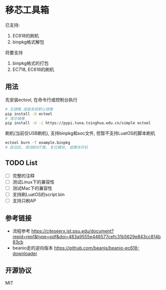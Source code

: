  # 移芯工具箱

已支持:
1. EC618的刷机
2. binpkg格式解包

将要支持
1. binpkg格式的打包
2. EC718, EC616的刷机

## 用法

先安装ectool, 在命令行或控制台执行

```bash
# 无镜像,或者系统默认镜像
pip install -U ectool
# 清华镜像
pip install -U -i https://pypi.tuna.tsinghua.edu.cn/simple ectool
```

刷机(当前仅USB刷机), 支持binpkg和soc文件, 但暂不支持LuatOS的脚本刷机

```bash
ectool burn -f example.binpkg
# 启动后, 按住BOOT键, 复位模块, 或模块开机
```

## TODO List

* [ ] 完整的注释
* [ ] 测试Linux下的兼容性
* [ ] 测试Mac下的兼容性
* [ ] 支持刷LuatOS的script.bin
* [ ] 支持只刷AP

## 参考链接

* 流程参考 https://citeseerx.ist.psu.edu/document?repid=rep1&type=pdf&doi=483a9555e446577cefc31b5629e843cc814b83cb
* beanio走的逆向版本 https://github.com/beanjs/beanio-ec618-downloader

## 开源协议

MIT
